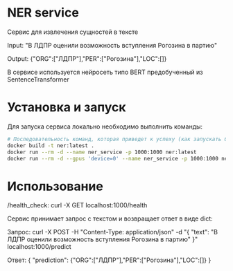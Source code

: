 # NER service

Сервис для извлечения сущностей в тексте

Input:      "В ЛДПР оценили возможность вступления Рогозина в партию"

Output:     {"ORG":["ЛДПР"],"PER":["Рогозина"],"LOC":[]}

В сервисе используется нейросеть типо BERT предобученный из SentenceTransformer

# Установка и запуск

Для запуска сервиса локально необходимо выполнить команды:

```bash
# Последовательность команд, которая приведет к успеху (как запускать без докера описывать не нужно)
docker build -t ner:latest .
docker run --rm -d --name ner_service -p 1000:1000 ner:latest
docker run --rm -d --gpus 'device=0' --name ner_service -p 1000:1000 ner:latest
```

# Использование

/health_check:   curl -X GET localhost:1000/health

Сервис принимает запрос с текстом и возвращает ответ в виде dict:

Запрос:   curl -X POST -H "Content-Type: application/json" -d "{ \"text\": \"В ЛДПР оценили возможность вступления Рогозина в партию\" }" localhost:1000/predict

Ответ:     {
            "prediction": {"ORG":["ЛДПР"],"PER":["Рогозина"],"LOC":[]}
            }


